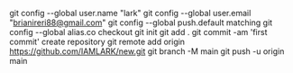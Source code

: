 git config --global user.name "lark"
git config --global user.email "brianireri88@gmail.com"
git config --global push.default matching
git config --global alias.co checkout
git init
git add .
git commit -am 'first commit'
create repository
git remote add origin https://github.com/IAMLARK/new.git
git branch -M main
git push -u origin main
 
